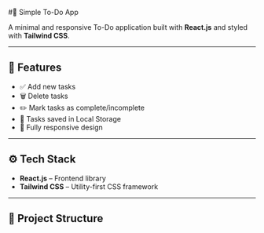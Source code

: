 #📝 Simple To-Do App

A minimal and responsive To-Do application built with **React.js** and styled with **Tailwind CSS**.

---

## 🚀 Features

- ✅ Add new tasks
- 🗑️ Delete tasks
- ✏️ Mark tasks as complete/incomplete
- 💾 Tasks saved in Local Storage
- 📱 Fully responsive design

---

## ⚙️ Tech Stack

- **React.js** – Frontend library
- **Tailwind CSS** – Utility-first CSS framework

---

## 📂 Project Structure

